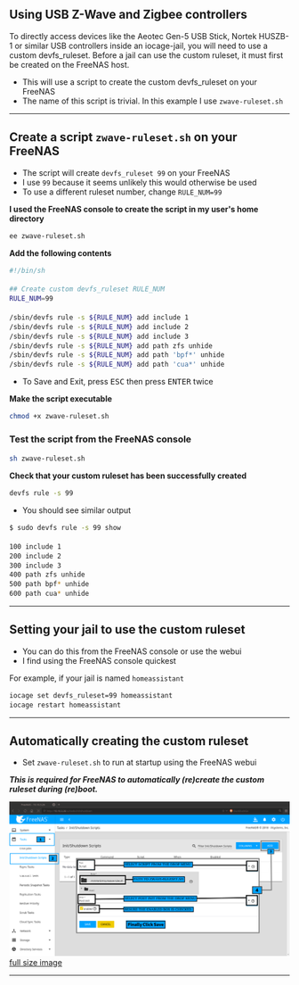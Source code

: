 ## Using USB Z-Wave and Zigbee controllers

To directly access devices like the Aeotec Gen-5 USB Stick, Nortek HUSZB-1 or similar USB controllers inside an iocage-jail, you will need to use a custom devfs_ruleset. Before a jail can use the custom ruleset, it must first be created on the FreeNAS host.

- This will use a script to create the custom devfs_ruleset on your FreeNAS
- The name of this script is trivial. In this example I use `zwave-ruleset.sh`

---

## Create a script `zwave-ruleset.sh` on your FreeNAS
- The script will create `devfs_ruleset 99` on your FreeNAS
- I use `99` because it seems unlikely this would otherwise be used
- To use a different ruleset number, change `RULE_NUM=99`

**I used the FreeNAS console to create the script in my user's home directory**
```bash
ee zwave-ruleset.sh
```

**Add the following contents**
```bash
#!/bin/sh

## Create custom devfs_ruleset RULE_NUM
RULE_NUM=99

/sbin/devfs rule -s ${RULE_NUM} add include 1
/sbin/devfs rule -s ${RULE_NUM} add include 2
/sbin/devfs rule -s ${RULE_NUM} add include 3
/sbin/devfs rule -s ${RULE_NUM} add path zfs unhide
/sbin/devfs rule -s ${RULE_NUM} add path 'bpf*' unhide
/sbin/devfs rule -s ${RULE_NUM} add path 'cua*' unhide
```

- To Save and Exit, press <kbd>ESC</kbd> then press <kbd>ENTER</kbd> twice

**Make the script executable**
```bash
chmod +x zwave-ruleset.sh
```

### Test the script from the FreeNAS console
```bash
sh zwave-ruleset.sh
```

**Check that your custom ruleset has been successfully created**
```bash
devfs rule -s 99
```

- You should see similar output

```bash
$ sudo devfs rule -s 99 show

100 include 1
200 include 2
300 include 3
400 path zfs unhide
500 path bpf* unhide
600 path cua* unhide
```

---

## Setting your jail to use the custom ruleset
- You can do this from the FreeNAS console or use the webui
- I find using the FreeNAS console quickest

For example, if your jail is named `homeassistant`

```bash
iocage set devfs_ruleset=99 homeassistant
iocage restart homeassistant
```

---

## Automatically creating the custom ruleset
- Set `zwave-ruleset.sh` to run at startup using the FreeNAS webui

__*This is required for FreeNAS to automatically (re)create the custom ruleset during (re)boot.*__

![img][devfs_ruleset]
[full size image][devfs_ruleset_raw]

---

[home]: ./index.html

[devfs_ruleset]: img/add_ruleset_11.2.png
[devfs_ruleset_raw]: https://github.com/tprelog/iocage-homeassistant/raw/master/docs/img/add_ruleset_11.2.png

